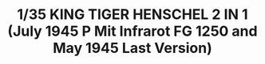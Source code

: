 ---
title: "1/35 KING TIGER HENSCHEL 2 IN 1 (July 1945 P Mit Infrarot FG 1250 and May 1945 Last Version)"
price: "6300" 
desc: "Maketa"
img_path: "/assets/img/AMIG8500.jpg"
brand: "AMMO"
available: true
special_offer: false
new: false
soon: false
cat: "0010000"
subcat: "0011400"
subsubcat: "0N/A"
sifra: "AMIG8500"
---